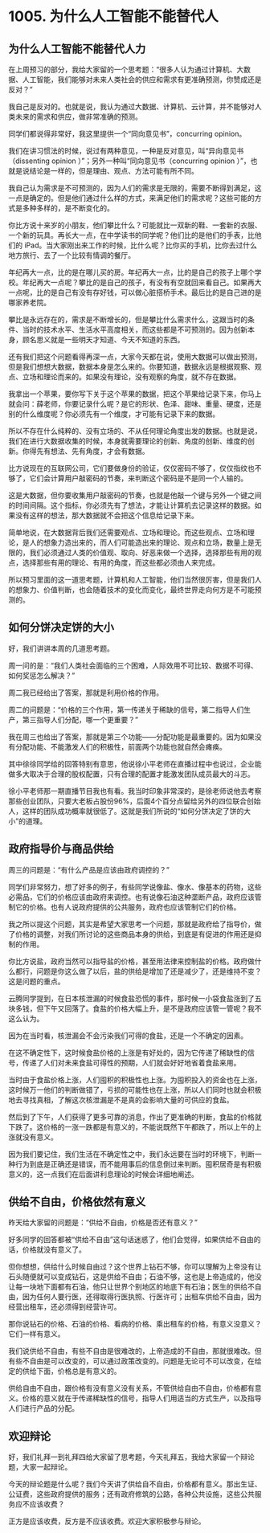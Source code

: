 # 1005. 为什么人工智能不能替代人
## 为什么人工智能不能替代人力
在上周预习的部分，我给大家留的一个思考题：“很多人认为通过计算机、大数据、人工智能，我们能够对未来人类社会的供应和需求有更准确预测，你赞成还是反对？”

我自己是反对的。也就是说，我认为通过大数据、计算机、云计算，并不能够对人类未来的需求和供应，做非常准确的预测。

同学们都说得非常好，我这里提供一个“同向意见书”，concurring opinion。

我们在讲习惯法的时候，说过有两种意见，一种是反对意见，叫“异向意见书（dissenting opinion ）”；另外一种叫“同向意见书（concurring opinion ）”，也就是说结论是一样的，但是理由、观点、方法可能有所不同。

我自己认为需求是不可预测的，因为人们的需求是无限的，需要不断得到满足，这一点是确定的。但是他们通过什么样的方式，来满足他们的需求呢？这些可能的方式是多种多样的，是不断变化的。

你比方说十来岁的小朋友，他们攀比什么？可能就比一双新的鞋、一套新的衣服、一个新的玩具。再长大一点，在中学读书的同学呢？他们比的是他们的手表，比他们的 iPad。当大家刚出来工作的时候，比什么呢？比你买的手机，比你去过什么地方旅行、去了一个比较有情调的餐厅。

年纪再大一点，比的是在哪儿买的房。年纪再大一点，比的是自己的孩子上哪个学校。年纪再大一点呢？攀比的是自己的孩子，有没有有空就回来看自己。如果再大一点呢，比的是自己有没有存好钱，可以做心脏搭桥手术。最后比的是自己进的是哪家养老院。

攀比是永远存在的，需求是不断增长的，但是攀比什么需求什么，这跟当时的条件、当时的技术水平、生活水平高度相关，而这些都是不可预测的。因为创新本身，顾名思义就是一些明天才知道、今天不知道的东西。

还有我们把这个问题看得再深一点，大家今天都在说，使用大数据可以做出预测，但是我们想想大数据，数据本身是怎么来的。你要知道，数据永远是根据观察、观点、立场和理论而来的。如果没有理论，没有观察的角度，就不存在数据。

我拿出一个苹果，要你写下关于这个苹果的数据，把这个苹果给记录下来，你马上就会问：薛老师，你要记录什么呢？是它的形状、色泽、甜味、重量、硬度，还是别的什么维度呢？你必须先有一个维度，才可能有记录下来的数据。

所以不存在什么纯粹的、没有立场的、不从任何理论角度出发的数据。也就是说，我们在进行大数据收集的时候，本身就需要理论的创新、角度的创新、维度的创新。你得先有想法、先有角度，才会有数据。

比方说现在的互联网公司，它们要做身份的验证，仅仅密码不够了，仅仅指纹也不够了，它们会计算用户敲密码的节奏，来判断这个密码是不是同一个人输的。

这是大数据，但你要收集用户敲密码的节奏，也就是他敲一个键与另外一个键之间的时间间隔。这个指标，你必须先有了想法，才能让计算机去记录这样的数据。如果没有这样的想法，那大数据就不会把这个信息给记录下来。

简单地说，在大数据背后我们还需要观点、立场和理论。而这些观点、立场和理论，是人的想象力造出来的，而人们可能造出来的理论、观点和立场，数量上是无限的，我们必须通过人类的价值观、取向、好恶来做一个选择，选择那些有用的观点，选择那些有用的理论、有用的角度，而这些都必须由人来完成。

所以预习里面的这一道思考题，计算机和人工智能，他们当然很厉害，但是我们人的想象力、价值判断，也会随着技术的变化而变化，最终世界走向何方是不可能预测的。
## 如何分饼决定饼的大小
好，我们讲讲本周的几道思考题。

周一问的是：“我们人类社会面临的三个困难，人际效用不可比较、数据不可得、如何奖惩怎么解决？”

周二我已经给出了答案，那就是利用价格的作用。

周二的问题是：“价格的三个作用，第一传递关于稀缺的信号，第二指导人们生产，第三指导人们分配，哪一个更重要？”

我在周三也给出了答案，那就是第三个功能——分配功能是最重要的。因为如果没有分配功能、不能激发人们的积极性，前面两个功能也就自然会瘫痪。

其中徐徐同学给的回答特别有意思，他说徐小平老师在直播过程中也说过，企业能做多大取决于合理的股权配置，只有合理的配置才能激发团队成员最大的斗志。

徐小平老师那一期直播节目我也有看。我当时印象非常深的，是徐老师说他去考察那些创业团队，只要大老板占股份96%，后面4个百分点留给另外的四位联合创始人，这样的团队成功概率就很低了。这就是我们所说的“如何分饼决定了饼的大小”的道理。
## 政府指导价与商品供给
周三的问题是：“有什么产品是应该由政府调控的？”

同学们非常努力，想了好多的例子，有些同学说像盐、像水、像基本的药物，这些必需品，它们的价格应该由政府来调控。也有说像石油这种垄断产品，政府应该管制它的价格。也有人说政府提供的公共服务，政府也应该管制它们的价格。

我之所以提这个问题，其实是希望大家思考一个问题，那就是政府给了指导价，做了价格的调整，对我们所讨论的这些商品本身的供给，到底是有促进的作用还是抑制的作用。

你比方说盐，政府当然可以指导盐的价格，甚至用法律来控制盐的价格。政府做什么都行，问题是你这么做了以后，盐的供给是增加了还是减少了，还是维持不变？这是问题的重点。

云腾同学提到，在日本核泄漏的时候食盐恐慌的事件，那时候一小袋食盐涨到了五块多钱，但下午又回落了。食盐的价格大幅上升，是不是政府应该管一管呢？我不这么认为。

因为在当时看，核泄漏会不会污染我们可得的食盐，还是一个不确定的因素。

在这不确定性下，这时候食盐价格的上涨是有好处的，因为它传递了稀缺性的信号，传递了人们对未来食盐可得性的预期，人们就会好好地省着食盐来用。

当时由于食盐价格上涨，人们囤积的积极性也上涨。为囤积投入的资金也在上涨，这时候万一他们的判断做错了，亏损的可能性也在上涨，所以人们同时也就会积极地去寻找真相，了解这次核泄漏是不是真的会影响大量的可供应的食盐。

然后到了下午，人们获得了更多可靠的消息，作出了更准确的判断，食盐的价格就下跌了。这价格的一涨一跌都是有意义的，不能说既然下午都跌了，所以上午的上涨就没有意义。

因为我们要记住，我们生活在不确定性之中，我们永远要在当时的环境下，判断一种行为到底是正确还是错误，而不能用事后的信息倒过来判断。囤积居奇是有积极意义的，这一点我们在后面讲利息理论的时候会详细地阐述。
## 供给不自由，价格依然有意义
昨天给大家留的问题是：“供给不自由，价格是否还有意义？”

好多同学的回答都被“供给不自由”这句话迷惑了，他们会觉得，如果供给不自由的话，价格就没有意义了。

但你想想，供给什么时候自由过？这个世界上钻石不够，你可以理解为上帝没有让石头随便就可以变成钻石，这是供给不自由；石油不够，这也是上帝造成的，他没让每一块地下面都有石油，他只让世界个别地区的地底下有石油；医生的供给不自由，因为任何人要行医，还得取得行医执照、行医许可；出租车供给不自由，因为经营出租车，还必须得到经营许可。

那你说钻石的价格、石油的价格、看病的价格、乘出租车的价格，有意义没意义？它们一样有意义。

我们说供给不自由，有些不自由是很难改的，上帝造成的不自由，那就很难改。但有些不自由是可以改变的，可以通过政策改变的。问题是无论可不可以改变，在给定的供给下面，价格总是有意义的。

供给自由不自由，跟价格有没有意义没有关系，不管供给自由不自由，价格都有意义。价格的意义就在于传递稀缺性的信号，指导人们用适当的方式生产，以及指导人们进行产品的分配。
## 欢迎辩论
好，我们礼拜一到礼拜四给大家留了思考题，今天礼拜五，我给大家留一个辩论题，大家一起辩论。

今天的辩论题是什么呢？我们今天讲了供给自不自由，价格都有意义。那出生证、公证费，这些政府提供的服务；还有政府修筑的公路，各种公共设施，这些公共服务应不应该收费？

正方是应该收费，反方是不应该收费。欢迎大家积极参与辩论。